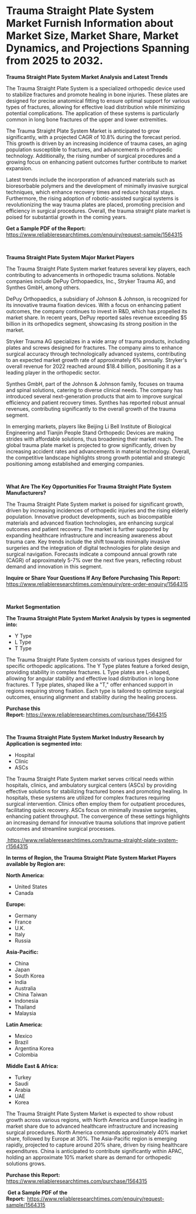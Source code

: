 <p><h1>Trauma Straight Plate System Market Furnish Information about Market Size, Market Share, Market Dynamics, and Projections Spanning from 2025 to 2032.</h1></p><p><strong>Trauma Straight Plate System Market Analysis and Latest Trends</strong></p>
<p><p>The Trauma Straight Plate System is a specialized orthopedic device used to stabilize fractures and promote healing in bone injuries. These plates are designed for precise anatomical fitting to ensure optimal support for various types of fractures, allowing for effective load distribution while minimizing potential complications. The application of these systems is particularly common in long bone fractures of the upper and lower extremities.</p><p>The Trauma Straight Plate System Market is anticipated to grow significantly, with a projected CAGR of 10.8% during the forecast period. This growth is driven by an increasing incidence of trauma cases, an aging population susceptible to fractures, and advancements in orthopedic technology. Additionally, the rising number of surgical procedures and a growing focus on enhancing patient outcomes further contribute to market expansion.</p><p>Latest trends include the incorporation of advanced materials such as bioresorbable polymers and the development of minimally invasive surgical techniques, which enhance recovery times and reduce hospital stays. Furthermore, the rising adoption of robotic-assisted surgical systems is revolutionizing the way trauma plates are placed, promoting precision and efficiency in surgical procedures. Overall, the trauma straight plate market is poised for substantial growth in the coming years.</p></p>
<p><strong>Get a Sample PDF of the Report:&nbsp;</strong> <a href="https://www.reliableresearchtimes.com/enquiry/request-sample/1564315?utm_campaign=3601&utm_medium=2&utm_source=Github&utm_content=ia&utm_term=14042025&utm_id=trauma-straight-plate-system">https://www.reliableresearchtimes.com/enquiry/request-sample/1564315</a></p>
<p>&nbsp;</p>
<p><strong>Trauma Straight Plate System Major Market Players</strong></p>
<p><p>The Trauma Straight Plate System market features several key players, each contributing to advancements in orthopedic trauma solutions. Notable companies include DePuy Orthopaedics, Inc., Stryker Trauma AG, and Synthes GmbH, among others.</p><p>DePuy Orthopaedics, a subsidiary of Johnson & Johnson, is recognized for its innovative trauma fixation devices. With a focus on enhancing patient outcomes, the company continues to invest in R&D, which has propelled its market share. In recent years, DePuy reported sales revenue exceeding $5 billion in its orthopedics segment, showcasing its strong position in the market.</p><p>Stryker Trauma AG specializes in a wide array of trauma products, including plates and screws designed for fractures. The company aims to enhance surgical accuracy through technologically advanced systems, contributing to an expected market growth rate of approximately 6% annually. Stryker's overall revenue for 2022 reached around $18.4 billion, positioning it as a leading player in the orthopedic sector.</p><p>Synthes GmbH, part of the Johnson & Johnson family, focuses on trauma and spinal solutions, catering to diverse clinical needs. The company has introduced several next-generation products that aim to improve surgical efficiency and patient recovery times. Synthes has reported robust annual revenues, contributing significantly to the overall growth of the trauma segment.</p><p>In emerging markets, players like Beijing Li Bell Institute of Biological Engineering and Tianjin People Stand Orthopedic Devices are making strides with affordable solutions, thus broadening their market reach. The global trauma plate market is projected to grow significantly, driven by increasing accident rates and advancements in material technology. Overall, the competitive landscape highlights strong growth potential and strategic positioning among established and emerging companies.</p></p>
<p>&nbsp;</p>
<p><strong>What Are The Key Opportunities For Trauma Straight Plate System Manufacturers?</strong></p>
<p><p>The Trauma Straight Plate System market is poised for significant growth, driven by increasing incidences of orthopedic injuries and the rising elderly population. Innovative product developments, such as biocompatible materials and advanced fixation technologies, are enhancing surgical outcomes and patient recovery. The market is further supported by expanding healthcare infrastructure and increasing awareness about trauma care. Key trends include the shift towards minimally invasive surgeries and the integration of digital technologies for plate design and surgical navigation. Forecasts indicate a compound annual growth rate (CAGR) of approximately 5-7% over the next five years, reflecting robust demand and innovation in this segment.</p></p>
<p><strong>Inquire or Share Your Questions If Any Before Purchasing This Report:</strong> <a href="https://www.reliableresearchtimes.com/enquiry/pre-order-enquiry/1564315?utm_campaign=3601&utm_medium=2&utm_source=Github&utm_content=ia&utm_term=14042025&utm_id=trauma-straight-plate-system">https://www.reliableresearchtimes.com/enquiry/pre-order-enquiry/1564315</a></p>
<p>&nbsp;</p>
<p><strong>Market Segmentation</strong></p>
<p><strong>The Trauma Straight Plate System Market Analysis by types is segmented into:</strong></p>
<p><ul><li>Y Type</li><li>L Type</li><li>T Type</li></ul></p>
<p><p>The Trauma Straight Plate System consists of various types designed for specific orthopedic applications. The Y Type plates feature a forked design, providing stability in complex fractures. L Type plates are L-shaped, allowing for angular stability and effective load distribution in long bone fractures. T Type plates, shaped like a "T," offer enhanced support in regions requiring strong fixation. Each type is tailored to optimize surgical outcomes, ensuring alignment and stability during the healing process.</p></p>
<p><strong>Purchase this Report:&nbsp;</strong><a href="https://www.reliableresearchtimes.com/purchase/1564315?utm_campaign=3601&utm_medium=2&utm_source=Github&utm_content=ia&utm_term=14042025&utm_id=trauma-straight-plate-system">https://www.reliableresearchtimes.com/purchase/1564315</a></p>
<p>&nbsp;</p>
<p><strong>The Trauma Straight Plate System Market Industry Research by Application is segmented into:</strong></p>
<p><ul><li>Hospital</li><li>Clinic</li><li>ASCs</li></ul></p>
<p><p>The Trauma Straight Plate System market serves critical needs within hospitals, clinics, and ambulatory surgical centers (ASCs) by providing effective solutions for stabilizing fractured bones and promoting healing. In hospitals, these systems are utilized for complex fractures requiring surgical intervention. Clinics often employ them for outpatient procedures, facilitating quick recovery. ASCs focus on minimally invasive surgeries, enhancing patient throughput. The convergence of these settings highlights an increasing demand for innovative trauma solutions that improve patient outcomes and streamline surgical processes.</p></p>
<p><a href="https://www.reliableresearchtimes.com/trauma-straight-plate-system-r1564315?utm_campaign=3601&utm_medium=2&utm_source=Github&utm_content=ia&utm_term=14042025&utm_id=trauma-straight-plate-system">&nbsp;https://www.reliableresearchtimes.com/trauma-straight-plate-system-r1564315</a></p>
<p><strong>In terms of Region, the Trauma Straight Plate System Market Players available by Region are:</strong></p>
<p>
    <p> <strong> North America: </strong>
        <ul>
            <li>United States</li>
            <li>Canada</li>
        </ul>
        </p> 
    <p> <strong> Europe: </strong>
        <ul>
            <li>Germany</li>
            <li>France</li>
            <li>U.K.</li>
            <li>Italy</li>
            <li>Russia</li>
        </ul>
        </p> 
    <p> <strong> Asia-Pacific: </strong>
        <ul>
            <li>China</li>
            <li>Japan</li>
            <li>South Korea</li>
            <li>India</li>
            <li>Australia</li>
            <li>China Taiwan</li>
            <li>Indonesia</li>
            <li>Thailand</li>
            <li>Malaysia</li>
        </ul>
        </p> 
    <p> <strong> Latin America: </strong>
        <ul>
            <li>Mexico</li>
            <li>Brazil</li>
            <li>Argentina Korea</li>
            <li>Colombia</li>
        </ul>
        </p> 
    <p> <strong> Middle East & Africa: </strong>
        <ul>
            <li>Turkey</li>
            <li>Saudi</li>
            <li>Arabia</li>
            <li>UAE</li>
            <li>Korea</li>
        </ul>
    </p>
    </p>
<p><p>The Trauma Straight Plate System Market is expected to show robust growth across various regions, with North America and Europe leading in market share due to advanced healthcare infrastructure and increasing surgical procedures. North America commands approximately 40% market share, followed by Europe at 30%. The Asia-Pacific region is emerging rapidly, projected to capture around 20% share, driven by rising healthcare expenditures. China is anticipated to contribute significantly within APAC, holding an approximate 10% market share as demand for orthopedic solutions grows.</p></p>
<p><strong>Purchase this Report: </strong><a href="https://www.reliableresearchtimes.com/purchase/1564315?utm_campaign=3601&utm_medium=2&utm_source=Github&utm_content=ia&utm_term=14042025&utm_id=trauma-straight-plate-system">https://www.reliableresearchtimes.com/purchase/1564315</a></p>
<p>&nbsp;<strong>Get a Sample PDF of the Report:&nbsp;&nbsp;</strong><a href="https://www.reliableresearchtimes.com/enquiry/request-sample/1564315?utm_campaign=3601&utm_medium=2&utm_source=Github&utm_content=ia&utm_term=14042025&utm_id=trauma-straight-plate-system">https://www.reliableresearchtimes.com/enquiry/request-sample/1564315</a></p>
<p><strong></strong></p>
<p><p></p><p></p><p></p></p>